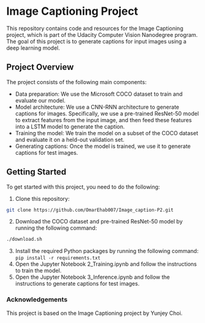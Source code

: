 # Image Captioning Project
This repository contains code and resources for the Image Captioning project, which is part of the Udacity Computer Vision Nanodegree program. The goal of this project is to generate captions for input images using a deep learning model.

## Project Overview
The project consists of the following main components:

- Data preparation: We use the Microsoft COCO dataset to train and evaluate our model.
- Model architecture: We use a CNN-RNN architecture to generate captions for images. Specifically, we use a pre-trained ResNet-50 model to extract features from the input image, and then feed these features into a LSTM model to generate the caption.
- Training the model: We train the model on a subset of the COCO dataset and evaluate it on a held-out validation set.
- Generating captions: Once the model is trained, we use it to generate captions for test images.
## Getting Started
To get started with this project, you need to do the following:

1. Clone this repository:
```bash
git clone https://github.com/OmarEhab007/Image_caption-P2.git
```
2. Download the COCO dataset and pre-trained ResNet-50 model by running the following command:
```bash
./download.sh
```
3. Install the required Python packages by running the following command:
```pip install -r requirements.txt```
4. Open the Jupyter Notebook 2_Training.ipynb and follow the instructions to train the model.
5. Open the Jupyter Notebook 3_Inference.ipynb and follow the instructions to generate captions for test images.
### Acknowledgements
This project is based on the Image Captioning project by Yunjey Choi.

